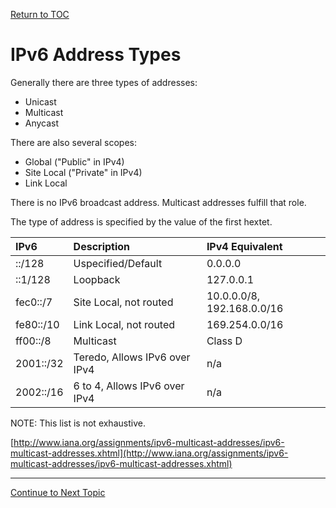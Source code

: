 <a href="https://github.com/CyberTrainingUSAF/08-Network-Programming/blob/master/00-Table-of-Contents.md" > Return to TOC </a>

# IPv6 Address Types

Generally there are three types of addresses:

* Unicast
* Multicast
* Anycast

There are also several scopes:

* Global \("Public" in IPv4\)
* Site Local \("Private" in IPv4\)
* Link Local

There is no IPv6 broadcast address. Multicast addresses fulfill that role.

The type of address is specified by the value of the first hextet.

| IPv6 | Description | IPv4 Equivalent |
| :--- | :--- | :--- |
| ::/128 | Uspecified/Default | 0.0.0.0 |
| ::1/128 | Loopback | 127.0.0.1 |
| fec0::/7 | Site Local, not routed | 10.0.0.0/8, 192.168.0.0/16 |
| fe80::/10 | Link Local, not routed | 169.254.0.0/16 |
| ff00::/8 | Multicast | Class D |
| 2001::/32 | Teredo, Allows IPv6 over IPv4 | n/a |
| 2002::/16 | 6 to 4, Allows IPv6 over IPv4 | n/a |

NOTE: This list is not exhaustive.

[http://www.iana.org/assignments/ipv6-multicast-addresses/ipv6-multicast-addresses.xhtml](http://www.iana.org/assignments/ipv6-multicast-addresses/ipv6-multicast-addresses.xhtml)

---

<a href="https://github.com/CyberTrainingUSAF/08-Network-Programming/blob/master/05-osi-layer-3/unicast.md" > Continue to Next Topic </a>
